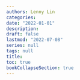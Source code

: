 ```yaml
---
authors: Lenny Lin
categories:
date: "2022-01-01"
description:
draft: false
lastmod: "2022-07-08"
series: null
tags: null
title: 
toc: true
bookCollapseSection: true
---
```




<!--more-->

